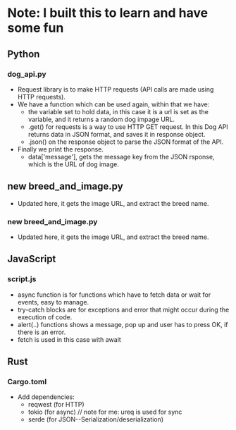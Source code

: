 # Note: I built this to learn and have some fun
## Python
### dog_api.py
- Request library is to make HTTP requests (API calls are made using HTTP requests).
- We have a function which can be used again, within that we have: 
    * the variable set to hold data, in this case it is a url is set as the variable, and it returns a random dog impage URL.
    * .get() for requests is a way to use HTTP GET request. In this Dog API returns data in JSON format, and saves it in response object.
    * .json() on the response object to parse the JSON format of the API.
- Finally we print the response.
    * data['message'], gets the message key from the JSON rsponse, which is the URL of dog image.

## new breed_and_image.py
- Updated here, it gets the image URL, and extract the breed name.
### new breed_and_image.py
- Updated here, it gets the image URL, and extract the breed name.

## JavaScript
### script.js
- async function is for functions which have to fetch data or wait for events, easy to manage.
- try-catch blocks are for exceptions and error that might occur during the execution of code.
- alert(..) functions shows a message, pop up and user has to press OK, if there is an error.
- fetch is used in this case with await

## Rust
### Cargo.toml
- Add dependencies:
    * reqwest (for HTTP)
    * tokio (for async) // note for me: ureq is used for sync
    * serde (for JSON--Serialization/deserialization)
